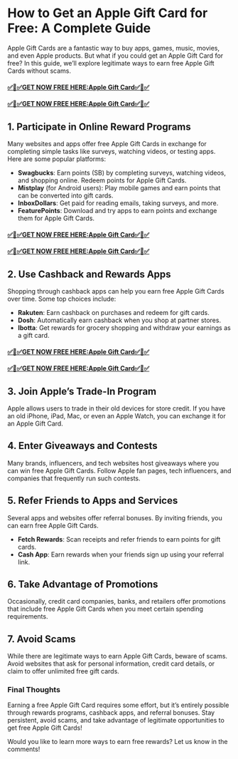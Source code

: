 # How to Get an Apple Gift Card for Free: A Complete Guide
Apple Gift Cards are a fantastic way to buy apps, games, music, movies, and even Apple products. But what if you could get an Apple Gift Card for free? In this guide, we’ll explore legitimate ways to earn free Apple Gift Cards without scams.
#### [✅🎉✅GET NOW FREE HERE:Apple Gift Card✅🎉✅](https://amazonbuy.xyz/d/itone)
#### [✅🎉✅GET NOW FREE HERE:Apple Gift Card✅🎉✅](https://amazonbuy.xyz/d/itone)
## 1. Participate in Online Reward Programs
Many websites and apps offer free Apple Gift Cards in exchange for completing simple tasks like surveys, watching videos, or testing apps. Here are some popular platforms:

- **Swagbucks**: Earn points (SB) by completing surveys, watching videos, and shopping online. Redeem points for Apple Gift Cards.
- **Mistplay** (for Android users): Play mobile games and earn points that can be converted into gift cards.
- **InboxDollars**: Get paid for reading emails, taking surveys, and more.
- **FeaturePoints**: Download and try apps to earn points and exchange them for Apple Gift Cards.
#### [✅🎉✅GET NOW FREE HERE:Apple Gift Card✅🎉✅](https://amazonbuy.xyz/d/itone)
#### [✅🎉✅GET NOW FREE HERE:Apple Gift Card✅🎉✅](https://amazonbuy.xyz/d/itone)
## 2. Use Cashback and Rewards Apps
Shopping through cashback apps can help you earn free Apple Gift Cards over time. Some top choices include:

- **Rakuten**: Earn cashback on purchases and redeem for gift cards.
- **Dosh**: Automatically earn cashback when you shop at partner stores.
- **Ibotta**: Get rewards for grocery shopping and withdraw your earnings as a gift card.
#### [✅🎉✅GET NOW FREE HERE:Apple Gift Card✅🎉✅](https://amazonbuy.xyz/d/itone)
#### [✅🎉✅GET NOW FREE HERE:Apple Gift Card✅🎉✅](https://amazonbuy.xyz/d/itone)
## 3. Join Apple’s Trade-In Program
Apple allows users to trade in their old devices for store credit. If you have an old iPhone, iPad, Mac, or even an Apple Watch, you can exchange it for an Apple Gift Card.

## 4. Enter Giveaways and Contests
Many brands, influencers, and tech websites host giveaways where you can win free Apple Gift Cards. Follow Apple fan pages, tech influencers, and companies that frequently run such contests.

## 5. Refer Friends to Apps and Services
Several apps and websites offer referral bonuses. By inviting friends, you can earn free Apple Gift Cards.

- **Fetch Rewards**: Scan receipts and refer friends to earn points for gift cards.
- **Cash App**: Earn rewards when your friends sign up using your referral link.

## 6. Take Advantage of Promotions
Occasionally, credit card companies, banks, and retailers offer promotions that include free Apple Gift Cards when you meet certain spending requirements.

## 7. Avoid Scams
While there are legitimate ways to earn Apple Gift Cards, beware of scams. Avoid websites that ask for personal information, credit card details, or claim to offer unlimited free gift cards.

### Final Thoughts
Earning a free Apple Gift Card requires some effort, but it’s entirely possible through rewards programs, cashback apps, and referral bonuses. Stay persistent, avoid scams, and take advantage of legitimate opportunities to get free Apple Gift Cards!

Would you like to learn more ways to earn free rewards? Let us know in the comments!

